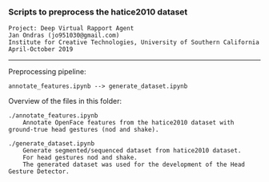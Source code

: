 ### Scripts to preprocess the hatice2010 dataset

	Project: Deep Virtual Rapport Agent
	Jan Ondras (jo951030@gmail.com)
	Institute for Creative Technologies, University of Southern California
	April-October 2019
------------


Preprocessing pipeline: 

	annotate_features.ipynb --> generate_dataset.ipynb


Overview of the files in this folder:
	
	./annotate_features.ipynb
		Annotate OpenFace features from the hatice2010 dataset with ground-true head gestures (nod and shake).

	./generate_dataset.ipynb
		Generate segmented/sequenced dataset from hatice2010 dataset. 
		For head gestures nod and shake. 
		The generated dataset was used for the development of the Head Gesture Detector.
